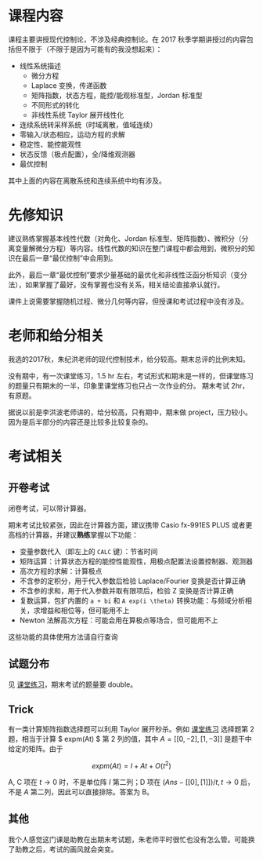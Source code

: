 # 课程内容

课程主要讲授现代控制论，不涉及经典控制论。在 2017 秋季学期讲授过的内容包括但不限于（不限于是因为可能有的我没想起来）：

* 线性系统描述
    - 微分方程
    - Laplace 变换，传递函数
    - 矩阵指数，状态方程，能控/能观标准型，Jordan 标准型
    - 不同形式的转化
    - 非线性系统 Taylor 展开线性化
* 连续系统转采样系统（时域离散，值域连续）
* 零输入/状态相应，运动方程的求解
* 稳定性、能控能观性
* 状态反馈（极点配置），全/降维观测器
* 最优控制

其中上面的内容在离散系统和连续系统中均有涉及。

# 先修知识
建议熟练掌握基本线性代数（对角化、Jordan 标准型、矩阵指数）、微积分（分离变量解微分方程）等内容。线性代数的知识在整门课程中都会用到，微积分的知识在最后一章“最优控制”中会用到。

此外，最后一章“最优控制”要求少量基础的最优化和非线性泛函分析知识（变分法），如果掌握了最好，没有掌握也没有关系，相关结论直接承认就行。

课件上说需要掌握随机过程、微分几何等内容，但授课和考试过程中没有涉及。


# 老师和给分相关

我选的2017秋，朱纪洪老师的现代控制技术，给分较高。期末总评的比例未知。

没有期中，有一次课堂练习，1.5 hr 左右，考试形式和期末是一样的，但课堂练习的题量只有期末的一半，印象里课堂练习也只占一次作业的分。
期末考试 2hr，有原题。



据说以前是李洪波老师讲的，给分较高，只有期中，期末做 project，压力较小。因为是后半部分的内容还是比较多比较复杂的。

# 考试相关

## 开卷考试
  闭卷考试，可以带计算器。

  期末考试比较紧张，因此在计算器方面，建议携带 Casio fx-991ES PLUS 或者更高档的计算器，并建议**熟练**掌握以下功能：

  * 变量参数代入（即左上的 `CALC` 键）：节省时间
  * 矩阵运算：计算状态方程的能控性能观性，用极点配置法设置控制器、观测器
  * 高次方程的求解：计算极点
  * 不含参的定积分，用于代入参数后检验 Laplace/Fourier 变换是否计算正确
  * 不含参的求和，用于代入参数并取有限项后，检验 Z 变换是否计算正确
  * 复数运算，包扩内置的 `a + bi` 和 `A exp(i \theta)` 转换功能：与频域分析相关，求增益和相位等，但可能用不上
  * Newton 法解高次方程：可能会用在算极点等场合，但可能用不上

  这些功能的具体使用方法请自行查询

## 试题分布
  见 [课堂练习](exam/1213课堂测试.pdf)，期末考试的题量要 double。

## Trick

  有一类计算矩阵指数选择题可以利用 Taylor 展开秒杀。例如 [课堂练习](exam/1213课堂测试.pdf) 选择题第 2 题，相当于计算 $ expm(At) $ 第 2 列的值，其中 $A = [[0, -2], [1, -3]]$ 是题干中给定的矩阵。由于

  $$ expm(At) = I + At + O(t^2) $$ 

  A, C 项在 $t \to 0$ 时，不是单位阵 $I$ 第二列；D 项在 $(Ans - [[0], [1]]) / t, t \to 0$ 后，不是 $A$ 第二列，因此可以直接排除。答案为 B。

## 其他
  我个人感觉这门课是助教在出期末考试题，朱老师平时很忙也没有怎么管。可能换了助教之后，考试的画风就会突变。

